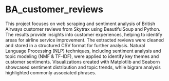 # BA_customer_reviews
This project focuses on web scraping and sentiment analysis of British Airways customer reviews from Skytrax using BeautifulSoup and Python. The results provide insights into customer experiences, helping to identify areas for airline service improvement. The extracted reviews were cleaned and stored in a structured CSV format for further analysis. Natural Language Processing (NLP) techniques, including sentiment analysis and topic modeling (NMF & TF-IDF), were applied to identify key themes and customer sentiments. Visualizations created with Matplotlib and Seaborn showcased sentiment distribution and topic trends, while bigram analysis highlighted commonly associated phrases. 


